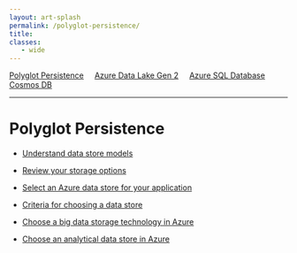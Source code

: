 ```yaml
---
layout: art-splash
permalink: /polyglot-persistence/
title: 
classes: 
   - wide
---
```

<a href="../polyglot-persistence">Polyglot Persistence</a> &nbsp; &nbsp; <a href="../adlsg2">Azure Data Lake Gen 2</a> &nbsp; &nbsp; <a href="../azure-sql-database">Azure SQL Database</a> &nbsp; &nbsp; <a href="../cosmos-db">Cosmos DB</a>
<hr />

# Polyglot Persistence

* [Understand data store models](https://learn.microsoft.com/en-us/azure/architecture/guide/technology-choices/data-store-overview)

* [Review your storage options](https://learn.microsoft.com/en-us/azure/cloud-adoption-framework/ready/considerations/storage-options)

* [Select an Azure data store for your application](https://learn.microsoft.com/en-us/azure/architecture/guide/technology-choices/data-store-decision-tree)

* [Criteria for choosing a data store](https://learn.microsoft.com/en-us/azure/architecture/guide/technology-choices/data-store-considerations)

* [Choose a big data storage technology in Azure](https://learn.microsoft.com/en-us/azure/architecture/data-guide/technology-choices/data-storage)

* [Choose an analytical data store in Azure](https://learn.microsoft.com/en-us/azure/architecture/data-guide/technology-choices/analytical-data-stores)

